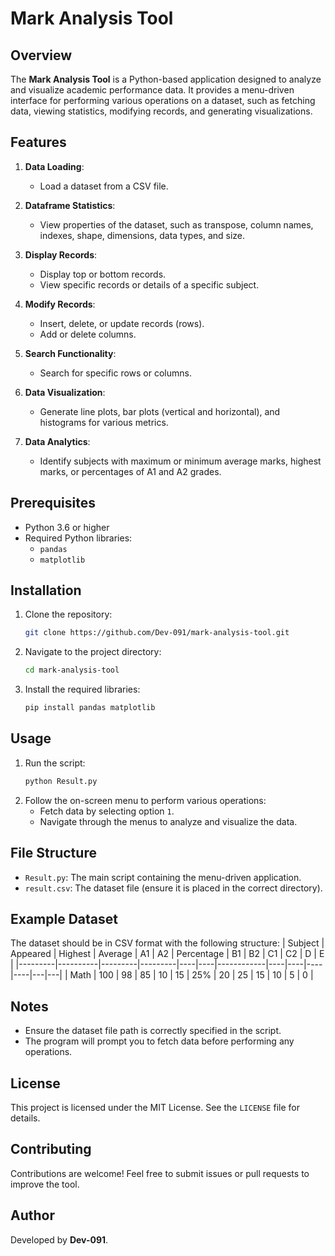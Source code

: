 # Mark Analysis Tool

## Overview
The **Mark Analysis Tool** is a Python-based application designed to analyze and visualize academic performance data. It provides a menu-driven interface for performing various operations on a dataset, such as fetching data, viewing statistics, modifying records, and generating visualizations.

## Features
1. **Data Loading**:
   - Load a dataset from a CSV file.

2. **Dataframe Statistics**:
   - View properties of the dataset, such as transpose, column names, indexes, shape, dimensions, data types, and size.

3. **Display Records**:
   - Display top or bottom records.
   - View specific records or details of a specific subject.

4. **Modify Records**:
   - Insert, delete, or update records (rows).
   - Add or delete columns.

5. **Search Functionality**:
   - Search for specific rows or columns.

6. **Data Visualization**:
   - Generate line plots, bar plots (vertical and horizontal), and histograms for various metrics.

7. **Data Analytics**:
   - Identify subjects with maximum or minimum average marks, highest marks, or percentages of A1 and A2 grades.

## Prerequisites
- Python 3.6 or higher
- Required Python libraries:
  - `pandas`
  - `matplotlib`

## Installation
1. Clone the repository:
   ```bash
   git clone https://github.com/Dev-091/mark-analysis-tool.git
   ```
2. Navigate to the project directory:
   ```bash
   cd mark-analysis-tool
   ```
3. Install the required libraries:
   ```bash
   pip install pandas matplotlib
   ```

## Usage
1. Run the script:
   ```bash
   python Result.py
   ```
2. Follow the on-screen menu to perform various operations:
   - Fetch data by selecting option `1`.
   - Navigate through the menus to analyze and visualize the data.

## File Structure
- `Result.py`: The main script containing the menu-driven application.
- `result.csv`: The dataset file (ensure it is placed in the correct directory).

## Example Dataset
The dataset should be in CSV format with the following structure:
| Subject | Appeared | Highest | Average | A1 | A2 | Percentage | B1 | B2 | C1 | C2 | D | E |
|---------|----------|---------|---------|----|----|------------|----|----|----|----|---|---|
| Math    | 100      | 98      | 85      | 10 | 15 | 25%        | 20 | 25 | 15 | 10 | 5 | 0 |

## Notes
- Ensure the dataset file path is correctly specified in the script.
- The program will prompt you to fetch data before performing any operations.

## License
This project is licensed under the MIT License. See the `LICENSE` file for details.

## Contributing
Contributions are welcome! Feel free to submit issues or pull requests to improve the tool.

## Author
Developed by **Dev-091**.
